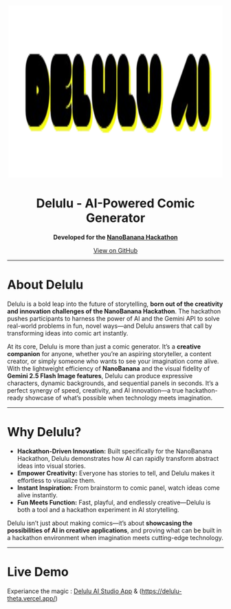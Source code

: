 <div align="center">
   <img src="./logo.png" width="500" height="400" alt="Delulu Logo" />
   <h1>Delulu - AI-Powered Comic Generator</h1>
   <p><b>Developed for the <a href="https://www.kaggle.com/competitions/banana/overview" target="_blank">NanoBanana Hackathon</a></b></p>
   <a href="https://github.com/ragultv/delulu.git" target="_blank">View on GitHub</a>
</div>

---

# About Delulu

Delulu is a bold leap into the future of storytelling, **born out of the creativity and innovation challenges of the NanoBanana Hackathon**. The hackathon pushes participants to harness the power of AI and the Gemini API to solve real-world problems in fun, novel ways—and Delulu answers that call by transforming ideas into comic art instantly.  

At its core, Delulu is more than just a comic generator. It’s a **creative companion** for anyone, whether you’re an aspiring storyteller, a content creator, or simply someone who wants to see your imagination come alive. With the lightweight efficiency of **NanoBanana** and the visual fidelity of **Gemini 2.5 Flash Image features**, Delulu can produce expressive characters, dynamic backgrounds, and sequential panels in seconds. It’s a perfect synergy of speed, creativity, and AI innovation—a true hackathon-ready showcase of what’s possible when technology meets imagination.  

---

# Why Delulu?

- **Hackathon-Driven Innovation:** Built specifically for the NanoBanana Hackathon, Delulu demonstrates how AI can rapidly transform abstract ideas into visual stories.  
- **Empower Creativity:** Everyone has stories to tell, and Delulu makes it effortless to visualize them.  
- **Instant Inspiration:** From brainstorm to comic panel, watch ideas come alive instantly.  
- **Fun Meets Function:** Fast, playful, and endlessly creative—Delulu is both a tool and a hackathon experiment in AI storytelling.  

Delulu isn’t just about making comics—it’s about **showcasing the possibilities of AI in creative applications**, and proving what can be built in a hackathon environment when imagination meets cutting-edge technology.  

---

# Live Demo

Experiance the magic : [Delulu AI Studio App](https://ai.studio/apps/drive/1GET7L3JVwowGLrzZwqoQaKgPgwDaVCDA) & (https://delulu-theta.vercel.app/)
